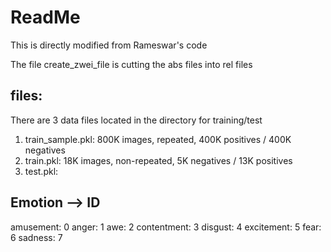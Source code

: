 # ReadMe

This is directly modified from Rameswar's code

The file create_zwei_file is cutting the abs files into rel files

## files:

There are 3 data files located in the directory for training/test

1. train_sample.pkl: 800K images, repeated, 400K positives / 400K negatives
2. train.pkl: 18K images, non-repeated, 5K negatives / 13K positives
3. test.pkl:

## Emotion --> ID

amusement: 0
anger: 1
awe: 2
contentment: 3
disgust: 4
excitement: 5
fear: 6
sadness: 7
